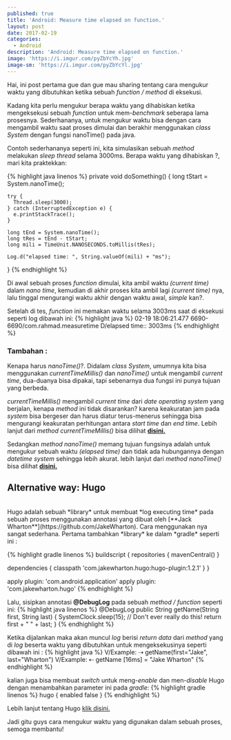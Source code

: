 ```yaml
---
published: true
title: 'Android: Measure time elapsed on function.'
layout: post
date: 2017-02-19
categories:
  - Android
description: 'Android: Measure time elapsed on function.'
image: 'https://i.imgur.com/pyZbYcYh.jpg'
image-sm: 'https://i.imgur.com/pyZbYcYl.jpg'
---
```


Hai, ini post pertama gue dan gue mau sharing tentang cara mengukur waktu yang dibutuhkan ketika sebuah *function / method* di eksekusi.

Kadang kita perlu mengukur berapa waktu yang dihabiskan ketika mengeksekusi sebuah *function* untuk mem-*benchmark* seberapa lama prosesnya. Sederhananya, untuk mengukur waktu bisa dengan cara mengambil waktu saat proses dimulai dan berakhir menggunakan *class System* dengan fungsi nanoTime() pada java.

Contoh sederhananya seperti ini, kita simulasikan sebuah *method* melakukan *sleep thread* selama 3000ms. Berapa waktu yang dihabiskan ?, mari kita praktekkan: 

{% highlight java linenos %}
private void doSomething() {
    long tStart = System.nanoTime();

    try {
      Thread.sleep(3000);
    } catch (InterruptedException e) {
      e.printStackTrace();
    }

    long tEnd = System.nanoTime();
    long tRes = tEnd - tStart;
    long mili = TimeUnit.NANOSECONDS.toMillis(tRes);

    Log.d("elapsed time: ", String.valueOf(mili) + "ms");
  }
{% endhighlight %}
<br/>

Di awal sebuah proses *function* dimulai, kita ambil waktu *(current time)* dalam *nano time*, kemudian di akhir proses kita ambil lagi *(current time)* nya, lalu tinggal mengurangi waktu akhir dengan waktu awal, *simple* kan?.

Setelah di tes, *function* ini memakan waktu selama 3003ms saat di eksekusi seperti log dibawah ini:
{% highlight java %}
02-19 18:06:21.477 6690-6690/com.rahmad.measuretime D/elapsed time:: 3003ms
{% endhighlight %}
<br/>

### Tambahan :

Kenapa harus *nanoTime()*?. Didalam *class System*, umumnya kita bisa menggunakan *currentTimeMillis()* dan *nanoTime()* untuk mengambil *current time*, dua-duanya bisa dipakai, tapi sebenarnya dua fungsi ini punya tujuan yang berbeda.

*currentTimeMillis()* mengambil *current time* dari *date operating system* yang berjalan, kenapa *method* ini tidak disarankan? karena keakuratan jam pada *system* bisa bergeser dan harus diatur terus-menerus sehingga bisa mengurangi keakuratan perhitungan antara *start time* dan *end time*. Lebih lanjut dari *method currentTimeMillis()* bisa dilihat [**disini.**](https://developer.android.com/reference/java/lang/System.html#currentTimeMillis())

Sedangkan *method nanoTime()* memang tujuan fungsinya adalah untuk mengukur sebuah waktu *(elapsed time)* dan tidak ada hubungannya dengan *datetime* *system* sehingga lebih akurat. lebih lanjut dari *method nanoTime()* bisa dilihat [**disini.**](https://developer.android.com/reference/java/lang/System.html#nanoTime())
<br/>
## Alternative way: Hugo
<br/>
Hugo adalah sebuah *library* untuk membuat *log executing time* pada sebuah proses menggunakan annotasi yang dibuat oleh [**Jack Wharton**](https://github.com/JakeWharton). Cara menggunakan nya sangat sederhana.
Pertama tambahkan *library* ke dalam *gradle* seperti ini :

{% highlight gradle linenos  %}
buildscript {
  repositories {
    mavenCentral()
  }

  dependencies {
    classpath 'com.jakewharton.hugo:hugo-plugin:1.2.1'
  }
}

apply plugin: 'com.android.application'
apply plugin: 'com.jakewharton.hugo'
{% endhighlight %}
<br/>

Lalu, sisipkan annotasi **@DebugLog** pada sebuah *method / function* seperti ini:
{% highlight java linenos %}
@DebugLog
public String getName(String first, String last) {
  SystemClock.sleep(15); // Don't ever really do this!
  return first + " " + last;
}
{% endhighlight %}
<br/>

Ketika dijalankan maka akan muncul *log* berisi *return data* dari *method* yang di *log* beserta waktu yang dibutuhkan untuk mengeksekusinya seperti dibawah ini :
{% highlight java %}
V/Example: ⇢ getName(first="Jake", last="Wharton")
V/Example: ⇠ getName [16ms] = "Jake Wharton"
{% endhighlight %}
<br/>

kalian juga bisa membuat *switch* untuk meng-*enable* dan men-*disable* Hugo dengan menambahkan parameter ini pada *gradle*:
{% highlight gradle linenos  %}
hugo {
  enabled false
}
{% endhighlight %}
<br/>

Lebih lanjut tentang Hugo [klik disini.](https://github.com/JakeWharton/hugo)

Jadi gitu guys cara mengukur waktu yang digunakan dalam sebuah proses, semoga membantu!
